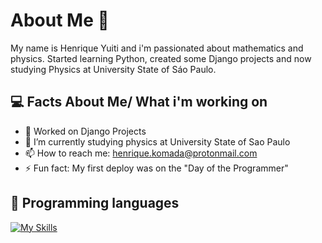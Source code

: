 # About Me 👋

My name is Henrique Yuiti and i'm passionated about mathematics and physics. Started learning Python, created some Django projects and now studying Physics at University State of Sáo Paulo.

## 💻 Facts About Me/ What i'm working on

- 🔭 Worked on Django Projects
- 🌱 I’m currently studying physics at University State of Sao Paulo
- 📫 How to reach me: henrique.komada@protonmail.com
- ⚡ Fun fact: My first deploy was on the "Day of the Programmer"

## 📜 Programming languages

[![My Skills](https://skills.thijs.gg/icons?i=py,c)](https://skills.thijs.gg)


